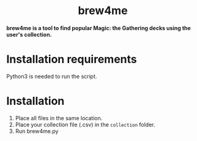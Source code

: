 <h1 align="center">
  brew4me
</h1>

<h4 align="left">
brew4me is a tool to find popular Magic: the Gathering decks using the user's collection.
</h4>

# Installation requirements
Python3 is needed to run the script.


# Installation
1. Place all files in the same location.
2. Place your collection file (.csv) in the `collection` folder.
3. Run brew4me.py

